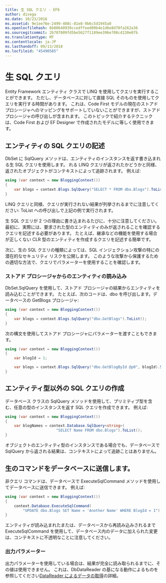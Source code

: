 ```yaml
---
title: 生 SQL クエリ - EF6
author: divega
ms.date: 10/23/2016
ms.assetid: 9e1ee76e-2499-408c-81e8-9b6c5d1945a0
ms.openlocfilehash: 6b00648939ccedffeed09b4e1d6e8d70fa262a36
ms.sourcegitcommit: 2b787009fd5be5627f1189ee396e708cd130e07b
ms.translationtype: MT
ms.contentlocale: ja-JP
ms.lasthandoff: 09/13/2018
ms.locfileid: "45490585"
---
```

# <a name="raw-sql-queries"></a>生 SQL クエリ
Entity Framework エンティティ クラスで LINQ を使用してクエリを実行することができます。 ただし、データベースに対して直接 SQL そのものを使用してクエリを実行する時間があります。 これは、Code First モデルの現在のストアド プロシージャへのマッピングをサポートしていないことができますが、ストアド プロシージャの呼び出しが含まれます。 このトピックで紹介するテクニックは、Code First および EF Designer で作成されたモデルに等しく使用できます。  

## <a name="writing-sql-queries-for-entities"></a>エンティティの SQL クエリの記述  

DbSet に SqlQuery メソッドは、エンティティのインスタンスを返す書き込まれる生 SQL クエリを使用します。 れる LINQ クエリが返されたかどうかと同様、返されたオブジェクトがコンテキストによって追跡されます。 例えば:  

``` csharp  
using (var context = new BloggingContext())
{
    var blogs = context.Blogs.SqlQuery("SELECT * FROM dbo.Blogs").ToList();
}
```  

LINQ クエリと同様、クエリが実行されない結果が列挙されるまでに注意してください: ToList への呼び出しで上記の例で実行されます。  

生 SQL クエリが 2 つの理由に書き込まれるたびに、十分に注意してください。 最初に、実際には、要求された型のエンティティのみが返されることを確認するクエリを記述する必要があります。 たとえば、継承などの機能を使用する場合が正しくない CLR 型のエンティティを作成するクエリを記述する簡単です。  

次に、生の SQL クエリの種類によっては、SQL インジェクション攻撃の特にの潜在的なセキュリティ リスクを公開します。 このような攻撃から保護するための適切な方法で、クエリでパラメーターを使用することを確認します。  

### <a name="loading-entities-from-stored-procedures"></a>ストアド プロシージャからのエンティティの読み込み  

DbSet.SqlQuery を使用して、ストアド プロシージャの結果からエンティティを読み込むことができます。 たとえば、次のコードは、dbo を呼び出します。データベースの GetBlogs プロシージャ:  

``` csharp
using (var context = new BloggingContext())
{
    var blogs = context.Blogs.SqlQuery("dbo.GetBlogs").ToList();
}
```  

次の構文を使用してストアド プロシージャにパラメーターを渡すこともできます。  

``` csharp
using (var context = new BloggingContext())
{
    var blogId = 1;

    var blogs = context.Blogs.SqlQuery("dbo.GetBlogById @p0", blogId).Single();
}
```  

## <a name="writing-sql-queries-for-non-entity-types"></a>エンティティ型以外の SQL クエリの作成  

データベース クラスの SqlQuery メソッドを使用して、プリミティブ型を含む、任意の型のインスタンスを返す SQL クエリを作成できます。 例えば:  

``` csharp
using (var context = new BloggingContext())
{
    var blogNames = context.Database.SqlQuery<string>(
                       "SELECT Name FROM dbo.Blogs").ToList();
}
```  

オブジェクトのエンティティ型のインスタンスである場合でも、データベースで SqlQuery から返される結果は、コンテキストによって追跡ことはありません。  

## <a name="sending-raw-commands-to-the-database"></a>生のコマンドをデータベースに送信します。  

非クエリ コマンドは、データベースで ExecuteSqlCommand メソッドを使用してデータベースに送信できます。 例えば:  

``` csharp
using (var context = new BloggingContext())
{
    context.Database.ExecuteSqlCommand(
        "UPDATE dbo.Blogs SET Name = 'Another Name' WHERE BlogId = 1");
}
```  

エンティティが読み込まれたまたは、データベースから再読み込みされるまで ExecuteSqlCommand を使用して、データベース内のデータに加えられた変更は、コンテキストに不透明なことに注意してください。  

### <a name="output-parameters"></a>出力パラメーター  

出力パラメーターを使用している場合は、結果が完全に読み取られるまでに、その値は使用できません。 これは、DbDataReader の基になる動作によるものを参照してください[DataReader によるデータの取得](http://go.microsoft.com/fwlink/?LinkID=398589)の詳細。  
